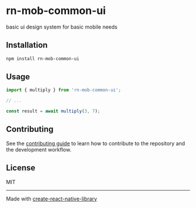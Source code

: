 # rn-mob-common-ui

basic ui design system for basic mobile needs

## Installation

```sh
npm install rn-mob-common-ui
```

## Usage


```js
import { multiply } from 'rn-mob-common-ui';

// ...

const result = await multiply(3, 7);
```


## Contributing

See the [contributing guide](CONTRIBUTING.md) to learn how to contribute to the repository and the development workflow.

## License

MIT

---

Made with [create-react-native-library](https://github.com/callstack/react-native-builder-bob)
